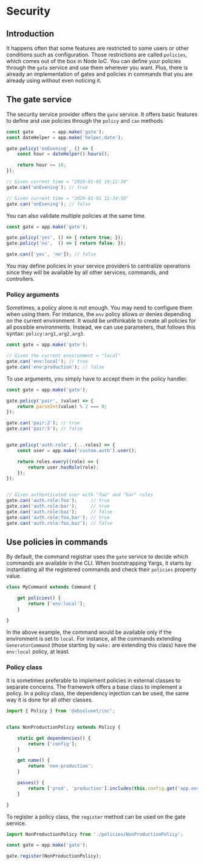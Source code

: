 # Security

## Introduction

It happens often that some features are restricted to some users or other conditions such as configuration.
Those restrictions are called `policies`, which comes out of the box in Node IoC.
You can define your policies through the `gate` service and use them wherever you want.
Plus, there is already an implementation of gates and policies in commands that you are already using without even noticing it.



## The gate service

The security service provider offers the `gate` service.
It offers basic features to define and use policies through the `policy` and `can` methods

```javascript
const gate       = app.make('gate');
const dateHelper = app.make('helper.date');

gate.policy('onEvening', () => {
    const hour = dateHelper().hours();

    return hour >= 18;
});

// Given current time = "2020-01-01 19:12:34"
gate.can('onEvening'); // true

// Given current time = "2020-01-01 12:34:56"
gate.can('onEvening'); // false
```

You can also validate multiple policies at the same time.

```javascript
const gate = app.make('gate');

gate.policy('yes', () => { return true; });
gate.policy('no',  () => { return false; });

gate.can(['yes', 'no']); // false
```

You may define policies in your service providers to centralize operations since they will be available by all other services, commands, and controllers.



### Policy arguments

Sometimes, a policy alone is not enough.
You may need to configure them when using them.
For instance, the `env` policy allows or denies depending on the current environment.
It would be unthinkable to create all policies for all possible environments.
Instead, we can use parameters, that follows this syntax: `policy:arg1,arg2,arg3`.

```javascript
const gate = app.make('gate');

// Given the current environment = "local"
gate.can('env:local'); // true
gate.can('env:production'); // false
```

To use arguments, you simply have to accept them in the policy handler.

```javascript
const gate = app.make('gate');

gate.policy('pair', (value) => {
    return parseInt(value) % 2 === 0;
});

gate.can('pair:2'); // true
gate.can('pair:5'); // false


gate.policy('auth.role', (...roles) => {
    const user = app.make('custom.auth').user();

    return roles.every((role) => {
        return user.hasRole(role);
    });
});


// Given authenticated user with "foo" and "bar" roles
gate.can('auth.role:foo');     // true
gate.can('auth.role:bar');     // true
gate.can('auth.role:baz');     // false
gate.can('auth.role:foo,bar'); // true
gate.can('auth.role:foo,baz'); // false
```



## Use policies in commands

By default, the command registrar uses the `gate` service to decide which commands are available in the CLI.
When bootstrapping Yargs, it starts by instantiating all the registered commands and check their `policies` property value.

```javascript
class MyCommand extends Command {

    get policies() {
        return ['env:local'];
    }

}
```

In the above example, the command would be available only if the environment is set to `local`.
For instance, all the commands extending `GeneratorCommand` (those starting by `make:` are extending this class) have the `env:local` policy, at least.



### Policy class

It is sometimes preferable to implement policies in external classes to separate concerns.
The framework offers a base class to implement a policy.
In a policy class, the dependency injection can be used, the same way it is done for all other classes.


```javascript
import { Policy } from '@absolunet/ioc';


class NonProductionPolicy extends Policy {

    static get dependencies() {
        return ['config'];
    }

    get name() {
        return 'non-production';
    }

    passes() {
        return ['prod', 'production'].includes(this.config.get('app.env', 'production'));
    }

}
```

To register a policy class, the `register` method can be used on the gate service.

```javascript
import NonProductionPolicy from './policies/NonProductionPolicy';

const gate = app.make('gate');

gate.register(NonProductionPolicy);
```

